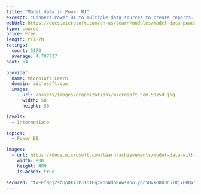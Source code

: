 ```yaml
---
title: "Model data in Power BI"
excerpt: "Connect Power BI to multiple data sources to create reports. Define the relationship between your data sources."
webUrl: https://docs.microsoft.com/en-us/learn/modules/model-data-power-bi/
type: course
price: Free
length: PT1H7M
ratings:
  count: 5170
  average: 4.707737
heat: 64

provider:
  name: Microsoft Learn
  domain: microsoft.com
  images:
    - url: /assets/images/organizations/microsoft.com-50x50.jpg
      width: 50
      height: 50

levels:
  - Intermediate

topics:
  - Power BI

images:
  - url: https://docs.microsoft.com/learn/achievements/model-data-with-power-bi-desktop-social.png
    width: 800
    height: 400
    isCached: true

secured: "twEEf8pj2sbUpDkYlPJToTEgCwboWdb8AwsKnoiyqc5Ovkn88Ob5iRj7GRQxY+uP+b4HtjEPB9ZEPCvwpCHnl4y4J0OebpNLVBbKMmCpS20Q44w0KnMH6SD37aEb+eV1uWfHeHEhDT5yVxNl/VfBjHGxUU6/Xmzz8nnIkihGXHL4Bwi/p4cjGZf2wTYQIDXRRXPATqy/+lalYRce6OlrA2VXhCq6bwP4IaQAP2bkrN/7LrPx8zjl1NvI78UYR3O8Ix1pc06nfqq1YXQXrrenyfgb0DuHalD8lmCy3X2s206SBqtJB2ih+nekLi3IqdWabOy3Lfm/TzUN4y3+JMyayv9ZcK6oUXgtmrI6fM4tTqLzyJapzRJZJBk6LG7zI8EFlipufPKYBzklM7A7BphyIwbmBXIid3Gs2Q+1xRlCktI=;ntEoiKPhVl9FKsXmvK4pGA=="
---
```



